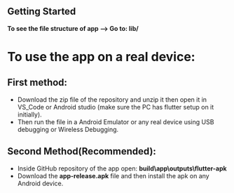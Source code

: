 ## Getting Started

**To see the file structure of app --> Go to: lib/** 

# To use the app on a real device:

## First method:
   - Download the zip file of the repository and unzip it then open it in VS_Code or Android studio (make sure the PC has flutter setup on it initially).
   - Then run the file in a Android Emulator or any real device using USB debugging or Wireless Debugging.
     
## Second Method(Recommended):
  - Inside GitHub repository of the app open: **build\app\outputs\flutter-apk**
  - Download the **app-release.apk** file and then install the apk on any Android device.

